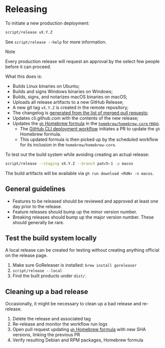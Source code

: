 # Releasing

To initiate a new production deployment:

```sh
script/release vX.Y.Z
```

See `script/release --help` for more information.

> [!NOTE]
>
> Every production release will request an approval by the select few people
> before it can proceed.

What this does is:

- Builds Linux binaries on Ubuntu;
- Builds and signs Windows binaries on Windows;
- Builds, signs, and notarizes macOS binaries on macOS;
- Uploads all release artifacts to a new GitHub Release;
- A new git tag `vX.Y.Z` is created in the remote repository;
- The changelog is [generated from the list of merged pull requests](https://docs.github.com/en/repositories/releasing-projects-on-github/automatically-generated-release-notes);
- Updates cli.github.com with the contents of the new release;
- Updates the [`gh` Homebrew formula](https://github.com/williammartin/homebrew-core/blob/master/Formula/g/gh.rb) in the [`homebrew/homebrew-core` repo](https://github.com/search?q=repo%3AHomebrew%2Fhomebrew-core+%22gh%22+in%3Atitle&type=pullrequests).
  - The [GitHub CLI deployment workflow](.github/workflows/deployment.yml)
    initiates a PR to update the `gh` Homebrew formula.
  - This updated formula is then picked up by the scheduled workflow for its
    inclusion in the `homebrew/homebrew-core`.

To test out the build system while avoiding creating an actual release:

```sh
script/release --staging vX.Y.Z --branch patch-1 -p macos
```

The build artifacts will be available via `gh run download <RUN> -n macos`.

## General guidelines

- Features to be released should be reviewed and approved at least one day prior
  to the release.
- Feature releases should bump up the minor version number.
- Breaking releases should bump up the major version number. These should
  generally be rare.

## Test the build system locally

A local release can be created for testing without creating anything official on
the release page.

1. Make sure GoReleaser is installed: `brew install goreleaser`
2. `script/release --local`
3. Find the built products under `dist/`.

## Cleaning up a bad release

Occasionally, it might be necessary to clean up a bad release and re-release.

1. Delete the release and associated tag
2. Re-release and monitor the workflow run logs
3. Open pull request updating [`gh` Homebrew formula](https://github.com/williammartin/homebrew-core/blob/master/Formula/g/gh.rb)
   with new SHA versions, linking the previous PR
4. Verify resulting Debian and RPM packages, Homebrew formula
